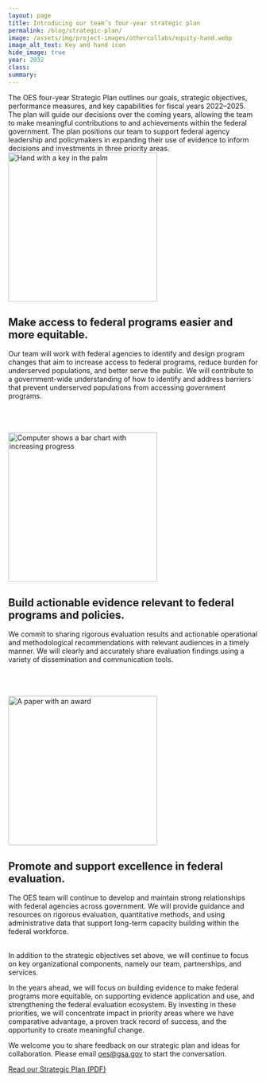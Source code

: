 ```yaml
---
layout: page	
title: Introducing our team’s four-year strategic plan
permalink: /blog/strategic-plan/	
image: /assets/img/project-images/othercollabs/equity-hand.webp
image_alt_text: Key and hand icon
hide_image: true
year: 2032
class:	
summary: 	
---
```


The OES four-year Strategic Plan outlines our goals, strategic objectives, performance measures, and key capabilities for fiscal years 2022–2025. The plan will guide our decisions over the coming years, allowing the team to make meaningful contributions to and achievements within the federal government. The plan positions our team to support federal agency leadership and policymakers in expanding their use of evidence to inform decisions and investments in three priority areas.
<br>
  <img src="{{ '/assets/img/project-images/othercollabs/equity-hand.webp' | prepend: site.baseurl }}" alt="Hand with a key in the palm" width="300">
  <h2>Make access to federal programs easier and more equitable.</h2>
<p>Our team will work with federal agencies to identify and design program changes that aim to increase access to federal programs, reduce burden for underserved populations, and better serve the public. We will contribute to a government-wide understanding of how to identify and address barriers that prevent underserved populations from accessing government programs.</p>
<br><br><br>
  <img src="{{ '/assets/img/project-images/othercollabs/evidence-icon.webp' | prepend: site.baseurl }}" alt="Computer shows a bar chart with increasing progress" width="300">
  <h2>Build actionable evidence relevant to federal programs and policies.</h2>
<p>We commit to sharing rigorous evaluation results and actionable operational and methodological recommendations with relevant audiences in a timely manner. We will clearly and accurately share evaluation findings using a variety of dissemination and communication tools.</p>
<br><br><br>
  <img src="{{ '/assets/img/project-images/othercollabs/excellence-icon.webp' | prepend: site.baseurl }}" alt="A paper with an award" width="300">
  <h2>Promote and support excellence in federal evaluation.</h2>
<p>The OES team will continue to develop and maintain strong relationships with federal agencies across government. We will provide guidance and resources on rigorous evaluation, quantitative methods, and using administrative data that support long-term capacity building within the federal workforce.</p>
<br>
In addition to the strategic objectives set above, we will continue to focus on key organizational components, namely our team, partnerships, and services. 

In the years ahead, we will focus on building evidence to make federal programs more equitable, on supporting evidence application and use, and strengthening the federal evaluation ecosystem. By investing in these priorities, we will concentrate impact in priority areas where we have comparative advantage, a proven track record of success, and the opportunity to create meaningful change.

We welcome you to share feedback on our strategic plan and ideas for collaboration. Please email <a href="mailto:oes@gsa.gov?subject=Partnering with OES: Project Idea">oes@gsa.gov</a> to start the conversation. 

<p><a class="usa-button" href="https://oes.gsa.gov/assets/files/OES-Strategic-Plan-FY22-25.pdf">Read our Strategic Plan (PDF)</a></p>
